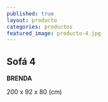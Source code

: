 ```yaml
---
published: true
layout: producto
categories: productos
featured_image: producto-4.jpg
---
```

## Sofá 4
**BRENDA**

200 x 92 x 80 (cm)
